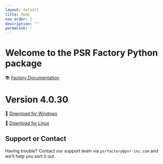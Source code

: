 ```yaml
---
layout: default
title: Home
nav_order: 1
description: ""
permalink: /
---
```


# Welcome to the PSR Factory Python package


📚 [Factory Documentation](https://docs.psr-inc.com/factory/)

# Version 4.0.30

🔗 [Download for Windows](https://www.psr-inc.com/app/link/?t=d&f=factory_python-4.0.30-windows-x64-a6fb8a3d-release.zip)

🔗 [Download for Linux](https://www.psr-inc.com/app/link/?t=d&f=factory_python-4.0.30-linux-x64-6464ab8-release.zip)


## Support or Contact

Having trouble? Contact our support team via `psrfactory@psr-inc.com` and we’ll help you sort it out.
